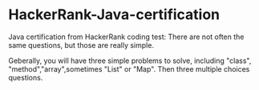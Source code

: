 # HackerRank-Java-certification
Java certification from HackerRank coding test:
There are not often the same questions, 
but   those are really simple.

Geberally, you will have three simple problems to solve, including "class", "method","array",sometimes "List" or "Map".
Then three multiple choices questions. 
